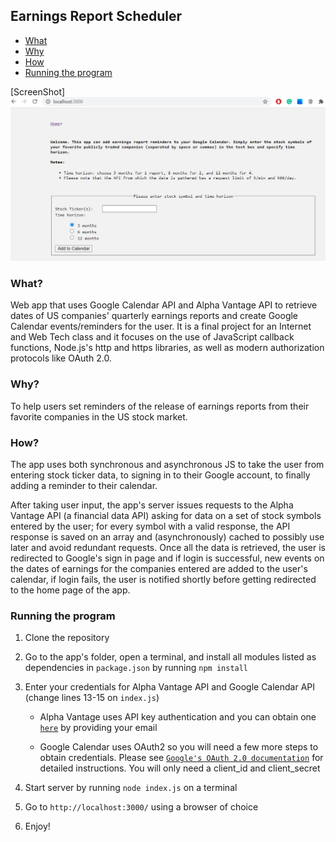 ## Earnings Report Scheduler

- [What](#what)
- [Why](#why)
- [How](#how)
- [Running the program](#running-the-program)

[ScreenShot]<img src="\images\home-page-capture.JPG" style="zoom:75%;" />

### What?

Web app that uses Google Calendar API and Alpha Vantage API to retrieve dates of US companies' quarterly earnings reports and create Google Calendar events/reminders for the user. It is a final project for an Internet and Web Tech class and it focuses on the use of JavaScript callback functions, Node.js's http and https libraries, as well as modern authorization protocols like OAuth 2.0.

### Why?

To help users set reminders of the release of earnings reports from their favorite companies in the US stock market.

### How?

The app uses both synchronous and asynchronous JS to take the user from entering stock ticker data, to signing in to their Google account, to finally adding a reminder to their calendar.

After taking user input, the app's server issues requests to the Alpha Vantage API (a financial data API) asking for data on a set of stock symbols entered by the user; for every symbol with a valid response, the API response is saved on an array and (asynchronously) cached to possibly use later and avoid redundant requests. Once all the data is retrieved, the user is redirected to Google's sign in page and if login is successful, new events on the dates of earnings for the companies entered are added to the user's calendar, if login fails, the user is notified shortly before getting redirected to the home page of the app.

### Running the program

1. Clone the repository

2. Go to the app's folder, open a terminal, and install all modules listed as dependencies in `package.json` by running `npm install` 

3. Enter your credentials for Alpha Vantage API and Google Calendar API (change lines 13-15 on `index.js`)

   - Alpha Vantage uses API key authentication and you can obtain one [`here`](https://www.alphavantage.co/support/#api-key) by providing your email

   - Google Calendar uses OAuth2 so you will need a few more steps to obtain credentials. Please see [`Google's OAuth 2.0 documentation`](https://developers.google.com/identity/protocols/oauth2) for detailed instructions. You will only need a client_id and client_secret

4. Start server by running `node index.js` on a terminal

5. Go to `http://localhost:3000/` using a browser of choice

6. Enjoy!
